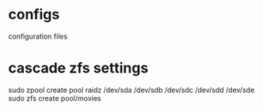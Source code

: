 # configs
configuration files

# cascade zfs settings
sudo zpool create pool raidz /dev/sda /dev/sdb /dev/sdc /dev/sdd /dev/sde
sudo zfs create pool/movies
